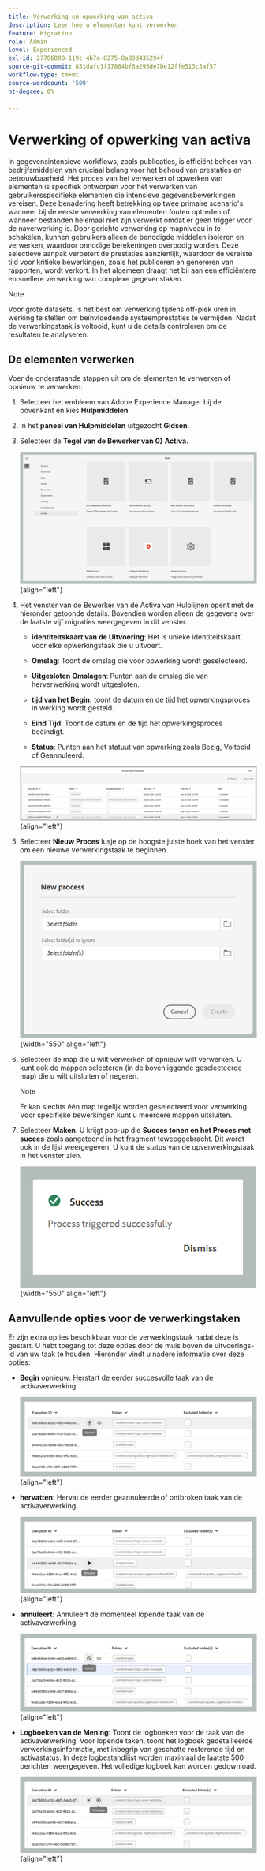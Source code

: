 ```yaml
---
title: Verwerking en opwerking van activa
description: Leer hoe u elementen kunt verwerken
feature: Migration
role: Admin
level: Experienced
exl-id: 27786098-119c-4b7a-8275-8a89d435294f
source-git-commit: 851dafc1f17864bf6a295de7be12ffe513c3af57
workflow-type: tm+mt
source-wordcount: '509'
ht-degree: 0%

---
```


# Verwerking of opwerking van activa

In gegevensintensieve workflows, zoals publicaties, is efficiënt beheer van bedrijfsmiddelen van cruciaal belang voor het behoud van prestaties en betrouwbaarheid. Het proces van het verwerken of opwerken van elementen is specifiek ontworpen voor het verwerken van gebruikersspecifieke elementen die intensieve gegevensbewerkingen vereisen. Deze benadering heeft betrekking op twee primaire scenario&#39;s: wanneer bij de eerste verwerking van elementen fouten optreden of wanneer bestanden helemaal niet zijn verwerkt omdat er geen trigger voor de naverwerking is. Door gerichte verwerking op mapniveau in te schakelen, kunnen gebruikers alleen de benodigde middelen isoleren en verwerken, waardoor onnodige berekeningen overbodig worden. Deze selectieve aanpak verbetert de prestaties aanzienlijk, waardoor de vereiste tijd voor kritieke bewerkingen, zoals het publiceren en genereren van rapporten, wordt verkort. In het algemeen draagt het bij aan een efficiëntere en snellere verwerking van complexe gegevenstaken.

>[!NOTE]
>
> Voor grote datasets, is het best om verwerking tijdens off-piek uren in werking te stellen om beïnvloedende systeemprestaties te vermijden. Nadat de verwerkingstaak is voltooid, kunt u de details controleren om de resultaten te analyseren.

## De elementen verwerken

Voer de onderstaande stappen uit om de elementen te verwerken of opnieuw te verwerken:

1. Selecteer het embleem van Adobe Experience Manager bij de bovenkant en kies **Hulpmiddelen**.
1. In het **paneel van Hulpmiddelen** uitgezocht **Gidsen**.
1. Selecteer de **Tegel van de Bewerker van 0} Activa.**

   ![ stroom-activa-bewerker ](images/flow-asset-processor.png){align="left"}

1. Het venster van de Bewerker van de Activa van Hulplijnen opent met de hieronder getoonde details. Bovendien worden alleen de gegevens over de laatste vijf migraties weergegeven in dit venster.

   - **identiteitskaart van de Uitvoering**: Het is unieke identiteitskaart voor elke opwerkingstaak die u uitvoert.

   - **Omslag**: Toont de omslag die voor opwerking wordt geselecteerd.

   - **Uitgesloten Omslagen**: Punten aan de omslag die van herverwerking wordt uitgesloten.

   - **tijd van het Begin:** toont de datum en de tijd het opwerkingsproces in werking wordt gesteld.

   - **Eind Tijd**: Toont de datum en de tijd het opwerkingsproces beëindigt.

   - **Status**: Punten aan het statuut van opwerking zoals Bezig, Voltooid of Geannuleerd.

   ![ gidsen-activa-bewerker ](images/guides-asset-processor.png){align="left"}

1. Selecteer **Nieuw Proces** lusje op de hoogste juiste hoek van het venster om een nieuwe verwerkingstaak te beginnen.

   ![ nieuw-proces-activa-bewerker ](images/new-process-asset-processor.png){width="550" align="left"}

1. Selecteer de map die u wilt verwerken of opnieuw wilt verwerken. U kunt ook de mappen selecteren (in de bovenliggende geselecteerde map) die u wilt uitsluiten of negeren.

   >[!NOTE]
   >
   >Er kan slechts één map tegelijk worden geselecteerd voor verwerking. Voor specifieke bewerkingen kunt u meerdere mappen uitsluiten.

1. Selecteer **Maken**. U krijgt pop-up die **Succes tonen en het Proces met succes** zoals aangetoond in het fragment teweeggebracht. Dit wordt ook in de lijst weergegeven. U kunt de status van de opverwerkingstaak in het venster zien.

   ![ bericht-activa-bewerker ](images/message-asset-processor.png){width="550" align="left"}


## Aanvullende opties voor de verwerkingstaken

Er zijn extra opties beschikbaar voor de verwerkingstaak nadat deze is gestart. U hebt toegang tot deze opties door de muis boven de uitvoerings-id van uw taak te houden. Hieronder vindt u nadere informatie over deze opties:

- **Begin** opnieuw: Herstart de eerder succesvolle taak van de activaverwerking.

  ![ opnieuw beginnen-activa-bewerker ](images/restart-asset-processor.png){align="left"}

- **hervatten**: Hervat de eerder geannuleerde of ontbroken taak van de activaverwerking.

  ![ hervat-activa-bewerker ](images/resume-asset-processor.png){align="left"}

- **annuleert**: Annuleert de momenteel lopende taak van de activaverwerking.

  ![ annuleren-activa-bewerker ](images/cancel-asset-processor.png){align="left"}

- **Logboeken van de Mening**: Toont de logboeken voor de taak van de activaverwerking. Voor lopende taken, toont het logboek gedetailleerde verwerkingsinformatie, met inbegrip van geschatte resterende tijd en activastatus. In deze logbestandlijst worden maximaal de laatste 500 berichten weergegeven. Het volledige logboek kan worden gedownload.

  ![ logboeken-activa-bewerker ](images/logs-asset-processor.png){align="left"}
